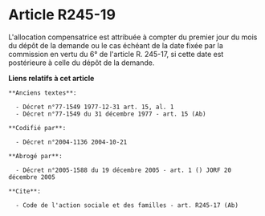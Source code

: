 # Article R245-19

L'allocation compensatrice est attribuée à compter du premier jour du mois du dépôt de la demande ou le cas échéant de la
date fixée par la commission en vertu du 6° de l'article R. 245-17, si cette date est postérieure à celle du dépôt de la
demande.

**Liens relatifs à cet article**

	**Anciens textes**:

	  - Décret n°77-1549 1977-12-31 art. 15, al. 1
	  - Décret n°77-1549 du 31 décembre 1977 - art. 15 (Ab)

	**Codifié par**:

	  - Décret n°2004-1136 2004-10-21

	**Abrogé par**:

	  - Décret n°2005-1588 du 19 décembre 2005 - art. 1 () JORF 20 décembre 2005

	**Cite**:

	  - Code de l'action sociale et des familles - art. R245-17 (Ab)
